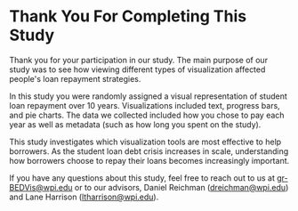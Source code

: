 # Thank You For Completing This Study

 Thank you for your participation in our study. The main purpose of our study was to see how viewing different types of visualization affected people's loan repayment strategies. 

 In this study you were randomly assigned a visual representation of student loan repayment over 10 years. Visualizations included text, progress bars, and pie charts. The data we collected included how you chose to pay each year as well as metadata (such as how long you spent on the study). 

 This study investigates which visualization tools are most effective to help borrowers. As the student loan debt crisis increases in scale, understanding how borrowers choose to repay their loans becomes increasingly important.

If you have any questions about this study, feel free to reach out to us at gr-BEDVis@wpi.edu or to our advisors, Daniel Reichman (dreichman@wpi.edu) and Lane Harrison (ltharrison@wpi.edu).
